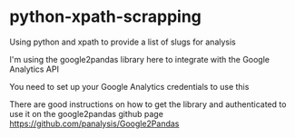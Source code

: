 # python-xpath-scrapping
Using python and xpath to provide a list of slugs for analysis

I'm using the google2pandas library here to integrate with the Google Analytics API 

You need to set up your Google Analytics credentials to use this

There are good instructions on how to get the library and authenticated to use it on the google2pandas github page https://github.com/panalysis/Google2Pandas




